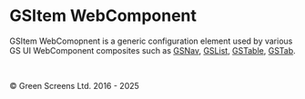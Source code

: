 # GSItem WebComponent

GSItem WebComopnent is a generic configuration element used by various GS UI WebComponent composites such as [GSNav](../components/GSNav.md), [GSList](../components/GSList.md), [GSTable](../components/table/index.md), [GSTab](../components/GSTab.md).

<br>

&copy; Green Screens Ltd. 2016 - 2025
